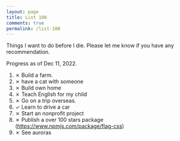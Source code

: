 ```yaml
---
layout: page
title: List 100
comments: true
permalink: /list-100
---
```


Things I want to do before I die. Please let me know if you have any recommendation.

Progress as of Dec 11, 2022.

1. ✗ Build a farm.
2. ✗ have a cat with someone
3. ✗ Build own home
4. ✗ Teach English for my child
5. ✗ Go on a trip overseas.
6. ✓ Learn to drive a car
7. ✗ Start an nonprofit project
8. ✗ Publish a over 100 stars package (https://www.npmjs.com/package/flag-css)
9. ✗ See auroras